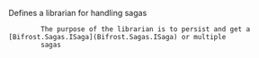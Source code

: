 Defines a librarian for handling sagas
            
            The purpose of the librarian is to persist and get a [Bifrost.Sagas.ISaga](Bifrost.Sagas.ISaga) or multiple
            sagas